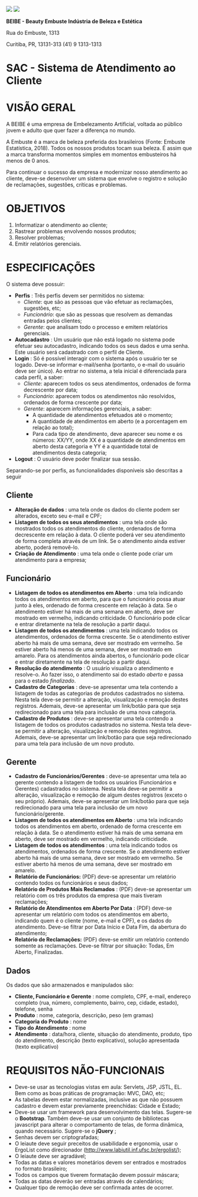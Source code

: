 ![](RackMultipart20210627-4-5lqfsj_html_4b07c7b46b91852b.png) ![](RackMultipart20210627-4-5lqfsj_html_55e1343fc9cb09a6.png)

**BEIBE - Beauty Embuste Indústria de Beleza e Estética**

Rua do Embuste, 1313

Curitiba, PR, 13131-313
 (41) 9 1313-1313

# SAC - Sistema de Atendimento ao Cliente

# VISÃO GERAL

A BEIBE é uma empresa de Embelezamento Artificial, voltada ao público jovem e adulto que quer fazer a diferença no mundo.

A Embuste é a marca de beleza preferida dos brasileiros (Fonte: Embuste Estatística, 2018). Todos os nossos produtos tocam sua beleza. É assim que a marca transforma momentos simples em momentos embusteiros há menos de 0 anos.

Para continuar o sucesso da empresa e modernizar nosso atendimento ao cliente, deve-se desenvolver um sistema que envolve o registro e solução de reclamações, sugestões, críticas e problemas.

# OBJETIVOS

1. Informatizar o atendimento ao cliente;
2. Rastrear problemas envolvendo nossos produtos;
3. Resolver problemas;
4. Emitir relatórios gerenciais.

# ESPECIFICAÇÕES

O sistema deve possuir:

- **Perfis** : Três perfis devem ser permitidos no sistema:
  - _Cliente_: que são as pessoas que vão efetuar as reclamações, sugestões, etc;
  - _Funcionário_: que são as pessoas que resolvem as demandas entradas pelos clientes;
  - _Gerente_: que analisam todo o processo e emitem relatórios gerenciais.
- **Autocadastro** : Um usuário que não está logado no sistema pode efetuar seu autocadastro, indicando todos os seus dados e uma senha. Este usuário será cadastrado com o perfil de Cliente.
- **Login** : Só é possível interagir com o sistema após o usuário ter se logado. Deve-se informar e-mail/senha (portanto, o e-mail do usuário deve ser único). Ao entrar no sistema, a tela inicial é diferenciada para cada perfil, a saber:
  - _Cliente_: aparecem todos os seus atendimentos, ordenados de forma decrescente por data;
  - _Funcionário_: aparecem todos os atendimentos não resolvidos, ordenados de forma crescente por data;
  - _Gerente_: aparecem informações gerenciais, a saber:
    - A quantidade de atendimentos efetuados até o momento;
    - A quantidade de atendimentos em aberto (e a porcentagem em relação ao total);
    - Para cada tipo de atendimento, deve aparecer seu nome e os números: XX/YY, onde XX é a quantidade de atendimentos em aberto desta categoria e YY é a quantidade total de atendimentos desta categoria;
- **Logout** : O usuário deve poder finalizar sua sessão.

Separando-se por perfis, as funcionalidades disponíveis são descritas a seguir

## Cliente

- **Alteração de dados** : uma tela onde os dados do cliente podem ser alterados, exceto seu e-mail e CPF;
- **Listagem de todos os seus atendimentos** : uma tela onde são mostrados todos os atendimentos do cliente, ordenados de forma decrescente em relação à data. O cliente poderá ver seu atendimento de forma completa através de um link. Se o atendimento ainda estiver aberto, poderá removê-lo.
- **Criação de Atendimento** : uma tela onde o cliente pode criar um atendimento para a empresa;

## Funcionário

- **Listagem de todos os atendimentos em Aberto** : uma tela indicando todos os atendimentos em aberto, para que o funcionário possa atuar junto à eles, ordenado de forma crescente em relação à data. Se o atendimento estiver há mais de uma semana em aberto, deve ser mostrado em vermelho, indicando criticidade. O funcionário pode clicar e entrar diretamente na tela de resolução a partir daqui.
- **Listagem de todos os atendimentos** : uma tela indicando todos os atendimentos, ordenados de forma crescente. Se o atendimento estiver aberto há mais de uma semana, deve ser mostrado em vermelho. Se estiver aberto há menos de uma semana, deve ser mostrado em amarelo. Para os atendimentos ainda abertos, o funcionário pode clicar e entrar diretamente na tela de resolução a partir daqui.
- **Resolução do atendimento** : O usuário visualiza o atendimento e resolve-o. Ao fazer isso, o atendimento sai do estado _aberto_ e passa para o estado _finalizado_.
- **Cadastro de Categorias** : deve-se apresentar uma tela contendo a listagem de todas as categorias de produtos cadastrados no sistema. Nesta tela deve-se permitir a alteração, visualização e remoção destes registros. Ademais, deve-se apresentar um link/botão para que seja redirecionado para uma tela para inclusão de uma nova categoria.
- **Cadastro de Produtos** : deve-se apresentar uma tela contendo a listagem de todos os produtos cadastrados no sistema. Nesta tela deve-se permitir a alteração, visualização e remoção destes registros. Ademais, deve-se apresentar um link/botão para que seja redirecionado para uma tela para inclusão de um novo produto.

## Gerente

- **Cadastro de Funcionários/Gerentes** : deve-se apresentar uma tela ao gerente contendo a listagem de todos os usuários (Funcionários e Gerentes) cadastrados no sistema. Nesta tela deve-se permitir a alteração, visualização e remoção de algum destes registros (exceto o seu próprio). Ademais, deve-se apresentar um link/botão para que seja redirecionado para uma tela para inclusão de um novo funcionário/gerente.
- **Listagem de todos os atendimentos em Aberto** : uma tela indicando todos os atendimentos em aberto, ordenado de forma crescente em relação à data. Se o atendimento estiver há mais de uma semana em aberto, deve ser mostrado em vermelho, indicando criticidade.
- **Listagem de todos os atendimentos** : uma tela indicando todos os atendimentos, ordenados de forma crescente. Se o atendimento estiver aberto há mais de uma semana, deve ser mostrado em vermelho. Se estiver aberto há menos de uma semana, deve ser mostrado em amarelo.
- **Relatório de Funcionários:** (PDF) deve-se apresentar um relatório contendo todos os funcionários e seus dados;
- **Relatório de Produtos Mais Reclamados** : (PDF) deve-se apresentar um relatório com os três produtos da empresa que mais tiveram reclamações;
- **Relatório de Atendimentos em Aberto Por Data** : (PDF) deve-se apresentar um relatório com todos os atendimentos em aberto, indicando quem é o cliente (nome, e-mail e CPF), e os dados do atendimento. Deve-se filtrar por Data Início e Data Fim, da abertura do atendimento;
- **Relatório de Reclamações:** (PDF) deve-se emitir um relatório contendo somente as reclamações. Deve-se filtrar por situação: Todas, Em Aberto, Finalizadas.

## Dados

Os dados que são armazenados e manipulados são:

- **Cliente, Funcionário e Gerente** : nome completo, CPF, e-mail, endereço completo (rua, número, complemento, bairro, cep, cidade, estado), telefone, senha
- **Produto** : nome, categoria, descrição, peso (em gramas)
- **Categoria do Produto** : nome
- **Tipo do Atendimento** : nome
- **Atendimento** : data/hora, cliente, situação do atendimento, produto, tipo do atendimento, descrição (texto explicativo), solução apresentada (texto explicativo)

# REQUISITOS NÃO-FUNCIONAIS

- Deve-se usar as tecnologias vistas em aula: Servlets, JSP, JSTL, EL. Bem como as boas práticas de programação: MVC, DAO, etc;
- As tabelas devem estar normalizadas, inclusive as que não possuem cadastro e devem estar previamente preenchidas: Cidade e Estado;
- Deve-se usar um framework para desenvolvimento das telas. Sugere-se o **Bootstrap**. Também deve-se usar um conjunto de bibliotecas javascript para alterar o comportamento de telas, de forma dinâmica, quando necessário. Sugere-se o **jQuery** ;
- Senhas devem ser criptografadas;
- O leiaute deve seguir preceitos de usabilidade e ergonomia, usar o ErgoList como direcionador (http://www.labiutil.inf.ufsc.br/ergolist/);
- O leiaute deve ser agradável;
- Todas as datas e valores monetários devem ser entrados e mostrados no formato brasileiro;
- Todos os campos que tiverem formatação devem possuir máscara;
- Todas as datas deverão ser entradas através de calendários;
- Qualquer tipo de remoção deve ser confirmada antes de ocorrer.

